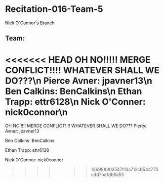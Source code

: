# Recitation-016-Team-5

Nick O'Connor's Branch

## Team:

<<<<<<< HEAD
OH NO!!!!! MERGE CONFLICT!!!! WHATEVER SHALL WE DO???\n
Pierce Avner:  jpavner13\n
Ben Calkins:   BenCalkins\n
Ethan Trapp:   ettr6128\n
Nick O'Conner: nick0connor\n
=======
OH NO!!!!! MERGE CONFLICT!!!! WHATEVER SHALL WE DO???
Pierce Avner:  jpavner13

Ben Calkins:   BenCalkins

Ethan Trapp:   ettr6128

Nick O'Connor: nick0connor
>>>>>>> 136988903547f10a712cb544773cdd7be1db6a53
